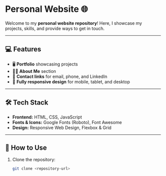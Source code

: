 # Personal Website 🌐

Welcome to my **personal website repository**! Here, I showcase my projects, skills, and provide ways to get in touch.  

---

## 💻 Features
- 🖥 **Portfolio** showcasing projects  
- 🙋‍♀️ **About Me** section  
- 📧 **Contact links** for email, phone, and LinkedIn  
- 📱 **Fully responsive design** for mobile, tablet, and desktop  

---

## 🛠 Tech Stack
- **Frontend:** HTML, CSS, JavaScript  
- **Fonts & Icons:** Google Fonts (Roboto), Font Awesome  
- **Design:** Responsive Web Design, Flexbox & Grid  

---

## 🚀 How to Use
1. Clone the repository:  
   ```bash
   git clone <repository-url>
